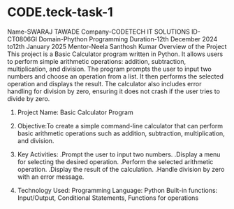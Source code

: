 # CODE.teck-task-1
Name-SWARAJ TAWADE
Company-CODETECH IT SOLUTIONS
ID-CT0806GI
Domain-Phython Programming
Duration-12th December 2024 to12th January 2025
Mentor-Neela Santhosh Kumar
Overview of the Project
This project is a Basic Calculator program written in Python. It allows users to perform simple arithmetic operations: addition, subtraction, multiplication, and division. The program prompts the user to input two numbers and choose an operation from a list. It then performs the selected operation and displays the result. The calculator also includes error handling for division by zero, ensuring it does not crash if the user tries to divide by zero.
1. Project Name: Basic Calculator Program

2. Objective:To create a simple command-line calculator that can perform basic arithmetic operations such as addition, subtraction, multiplication, and division.

3. Key Activities:
.Prompt the user to input two numbers.
.Display a menu for selecting the desired operation.
.Perform the selected arithmetic operation.
.Display the result of the calculation.
.Handle division by zero with an error message.

4. Technology Used:
Programming Language: Python
Built-in functions: Input/Output, Conditional Statements, Functions for operations
